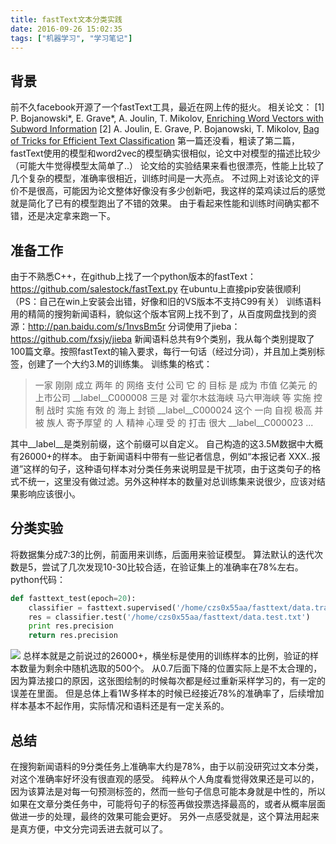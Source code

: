```yaml
---
title: fastText文本分类实践
date: 2016-09-26 15:02:35
tags: ["机器学习", "学习笔记"]
---
```

## 背景
前不久facebook开源了一个fastText工具，最近在网上传的挺火。
相关论文：
[1] P. Bojanowski*, E. Grave*, A. Joulin, T. Mikolov, [Enriching Word Vectors with Subword Information](https://arxiv.org/pdf/1607.04606v1.pdf)
[2] A. Joulin, E. Grave, P. Bojanowski, T. Mikolov, [Bag of Tricks for Efficient Text Classification](https://arxiv.org/pdf/1607.01759v2.pdf)
第一篇还没看，粗读了第二篇，fastText使用的模型和word2vec的模型确实很相似，论文中对模型的描述比较少（可能大牛觉得模型太简单了..）
论文给的实验结果来看也很漂亮，性能上比较了几个复杂的模型，准确率很相近，训练时间是一大亮点。
不过网上对该论文的评价不是很高，可能因为论文整体好像没有多少创新吧，我这样的菜鸡读过后的感觉就是简化了已有的模型跑出了不错的效果。
由于看起来性能和训练时间确实都不错，还是决定拿来跑一下。
<!-- more -->
## 准备工作
由于不熟悉C++，在github上找了一个python版本的fastText：https://github.com/salestock/fastText.py
在ubuntu上直接pip安装很顺利（PS：自己在win上安装会出错，好像和旧的VS版本不支持C99有关）
训练语料用的精简的搜狗新闻语料，貌似这个版本官网上找不到了，从百度网盘找到的资源：http://pan.baidu.com/s/1nvsBm5r
分词使用了jieba：https://github.com/fxsjy/jieba
新闻语料总共有9个类别，我从每个类别提取了100篇文章。按照fastText的输入要求，每行一句话（经过分词），并且加上类别标签，创建了一个大约3.M的训练集。
训练集的格式：
>一家 刚刚 成立 两年 的 网络 支付 公司 它 的 目标 是 成为 市值 亿美元 的 上市公司 \__label__C000008
>三是 对 霍尔木兹海峡 马六甲海峡 等 实施 控制 战时 实施 有效 的 海上 封锁 \__label__C000024
>这个 一向 自视 极高 并 被 族人 寄予厚望 的 人 精神 心理 受 的 打击 很大 \__label__C000023
>...

其中__label__是类别前缀，这个前缀可以自定义。
自己构造的这3.5M数据中大概有26000+的样本。
由于新闻语料中带有一些记者信息，例如“本报记者 XXX..报道”这样的句子，这种语句样本对分类任务来说明显是干扰项，由于这类句子的格式不统一，这里没有做过滤。另外这种样本的数量对总训练集来说很少，应该对结果影响应该很小。
## 分类实验
将数据集分成7:3的比例，前面用来训练，后面用来验证模型。
算法默认的迭代次数是5，尝试了几次发现10-30比较合适，在验证集上的准确率在78%左右。
python代码：
```python
def fasttext_test(epoch=20):
    classifier = fasttext.supervised('/home/czs0x55aa/fasttext/data.train.txt', 'model', epoch=epoch)
    res = classifier.test('/home/czs0x55aa/fasttext/data.test.txt')
    print res.precision
    return res.precision
```
![](learning-curve.png)
总样本就是之前说过的26000+，横坐标是使用的训练样本的比例，验证的样本数量为剩余中随机选取的500个。
从0.7后面下降的位置实际上是不太合理的，因为算法接口的原因，这张图绘制的时候每次都是经过重新采样学习的，有一定的误差在里面。
但是总体上看1W多样本的时候已经接近78%的准确率了，后续增加样本基本不起作用，实际情况和语料还是有一定关系的。
## 总结
在搜狗新闻语料的9分类任务上准确率大约是78%，由于以前没研究过文本分类，对这个准确率好坏没有很直观的感受。
纯粹从个人角度看觉得效果还是可以的，因为该算法是对每一句预测标签的，然而一些句子信息可能本身就是中性的，所以如果在文章分类任务中，可能将句子的标签再做投票选择最高的，或者从概率层面做进一步的处理，最终的效果可能会更好。
另外一点感受就是，这个算法用起来是真方便，中文分完词丢进去就可以了。
